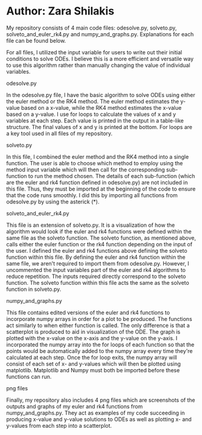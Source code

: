 # Author: Zara Shilakis


My repository consists of 4 main code files: odesolve.py, solveto.py, solveto_and_euler_rk4.py and numpy_and_graphs.py. Explanations for each file can be found below.

For all files, I utilized the input variable for users to write out their initial conditions to solve ODEs. I believe this is a more efficient and versatile way to use this algorithm rather than manually changing the value of individual variables.


odesolve.py

In the odesolve.py file, I have the basic algorithm to solve ODEs using either the euler method or the RK4 method. The euler method estimates the y-value based on a x-value, while the RK4 method estimates the x-value based on a y-value. I use for loops to calculate the values of x and y variables at each step. Each value is printed in the output in a table-like structure. The final values of x and y is printed at the bottom. For loops are a key tool used in all files of my repository.


solveto.py

In this file, I combined the euler method and the RK4 method into a single function. The user is able to choose which method to employ using the method input variable which will then call for the corresponding sub-function to run the method chosen.
The details of each sub-function (which are the euler and rk4 function defined in odesolve.py) are not included in this file. Thus, they must be imported at the beginning of the code to ensure that the code runs smoothly.
I did this by importing all functions from odesolve.py by using the asterick (*).


solveto_and_euler_rk4.py

This file is an extension of solveto.py. It is a visualization of how the algorithm would look if the euler and rk4 functions were defined within the same file as the solveto function. The solveto function, as mentioned above, calls either the euler function or the rk4 function depending on the input of the user. 
I defined the euler and rk4 functions above defining the solveto function within this file. 
By defining the euler and rk4 function within the same file, we aren't required to import them from odesolve.py. However, I uncommented the input variables part of the euler and rk4 algorithms to reduce repetition.
The inputs required directly correspond to the solveto function. 
The solveto function within this file acts the same as the solveto function in solveto.py.


numpy_and_graphs.py

This file contains edited versions of the euler and rk4 functions to incorporate numpy arrays in order for a plot to be produced. The functions act similarly to when either function is called. The only difference is that a scatterplot is produced to aid in visualization of the ODE. The graph is plotted with the x-value on the x-axis and the y-value on the y-axis.
I incorporated the numpy array into the for loops of each function so that the points would be automatically added to the numpy array every time they're calculated at each step. Once the for loop exits, the numpy array will consist of each set of x- and y-values which will then be plotted using matplotlib. 
Matplotlib and Numpy must both be imported before these functions can run.


png files

Finally, my repository also includes 4 png files which are screenshots of the outputs and graphs of my euler and rk4 functions from numpy_and_graphs.py. They act as examples of my code succeeding in producing x-value and y-value solutions to ODEs as well as plotting x- and y-values from each step into a scatterplot.
